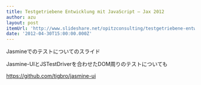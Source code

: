 ```yaml
---
title: Testgetriebene Entwicklung mit JavaScript – Jax 2012
author: azu
layout: post
itemUrl: 'http://www.slideshare.net/opitzconsulting/testgetriebene-entwicklung-mit-javascript-jax-2012'
date: '2012-04-30T15:00:00.000Z'
---
```

Jasmineでのテストについてのスライド

Jasmine-UIとJSTestDriverを合わせたDOM周りのテストについても

https://github.com/tigbro/jasmine-ui
